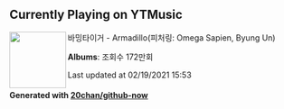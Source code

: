 ## Currently Playing on YTMusic

[<img align="left" width="100" src="https://i.ytimg.com/vi/ACCEDuwjVp8/sddefault.jpg?sqp=-oaymwEWCJADEOEBIAQqCghqEJQEGHgg6AJIWg&rs">](https://music.youtube.com/channel/UCsPoGrk8gBelWLIFpmnkzSQ)

바밍타이거 - Armadillo(피처링: Omega Sapien, Byung Un)

**Albums**: 조회수 172만회

Last updated at 02/19/2021 15:53

#### Generated with [20chan/github-now](https://github.com/20chan/github-now)


<!--
**20chan/20chan** is a ✨ _special_ ✨ repository because its `README.md` (this file) appears on your GitHub profile.

Here are some ideas to get you started:

- 🔭 I’m currently working on ...
- 🌱 I’m currently learning ...
- 👯 I’m looking to collaborate on ...
- 🤔 I’m looking for help with ...
- 💬 Ask me about ...
- 📫 How to reach me: ...
- 😄 Pronouns: ...
- ⚡ Fun fact: ...
-->
